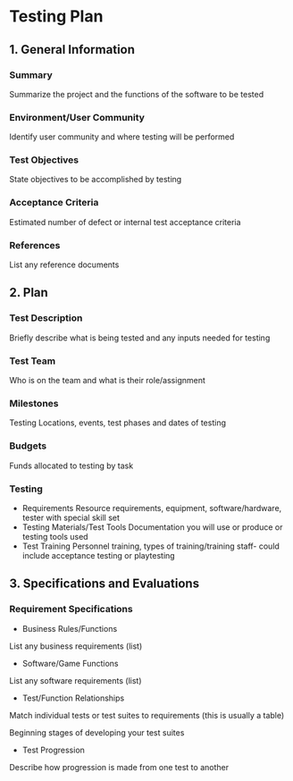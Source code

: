 # Testing Plan

## 1. General Information

### Summary
Summarize the project and the functions of the software to be tested
### Environment/User Community
Identify user community and where testing will be performed
### Test Objectives
State objectives to be accomplished by testing
### Acceptance Criteria
Estimated number of defect or internal test acceptance criteria
### References
List any reference documents

## 2. Plan
### Test Description
Briefly describe what is being tested and any inputs needed for testing
### Test Team
Who is on the team and what is their role/assignment
### Milestones
Testing Locations, events, test phases and dates of testing
### Budgets
Funds allocated to testing by task
### Testing
- Requirements
Resource requirements, equipment, software/hardware, tester with special skill set
- Testing Materials/Test Tools
Documentation you will use or produce or testing tools used
- Test Training
Personnel training, types of training/training staff- could include acceptance testing or 
playtesting

## 3. Specifications and Evaluations
### Requirement Specifications
- Business Rules/Functions

List any business requirements (list)

- Software/Game Functions

List any software requirements (list)

- Test/Function Relationships

Match individual tests or test suites to requirements (this is usually a table)

Beginning stages of developing your test suites

- Test Progression

Describe how progression is made from one test to another

